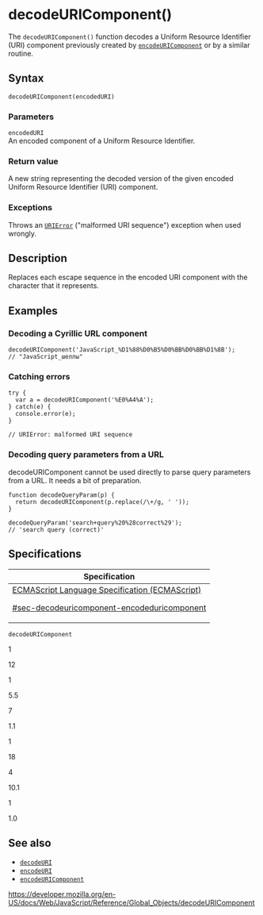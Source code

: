 # decodeURIComponent()

The `decodeURIComponent()` function decodes a Uniform Resource Identifier (URI) component previously created by [`encodeURIComponent`](encodeuricomponent) or by a similar routine.

## Syntax

    decodeURIComponent(encodedURI)

### Parameters

`encodedURI`  
An encoded component of a Uniform Resource Identifier.

### Return value

A new string representing the decoded version of the given encoded Uniform Resource Identifier (URI) component.

### Exceptions

Throws an [`URIError`](urierror) ("malformed URI sequence") exception when used wrongly.

## Description

Replaces each escape sequence in the encoded URI component with the character that it represents.

## Examples

### Decoding a Cyrillic URL component

    decodeURIComponent('JavaScript_%D1%88%D0%B5%D0%BB%D0%BB%D1%8B');
    // "JavaScript_шеллы"

### Catching errors

    try {
      var a = decodeURIComponent('%E0%A4%A');
    } catch(e) {
      console.error(e);
    }

    // URIError: malformed URI sequence

### Decoding query parameters from a URL

decodeURIComponent cannot be used directly to parse query parameters from a URL. It needs a bit of preparation.

    function decodeQueryParam(p) {
      return decodeURIComponent(p.replace(/\+/g, ' '));
    }

    decodeQueryParam('search+query%20%28correct%29');
    // 'search query (correct)'

## Specifications

<table><thead><tr class="header"><th>Specification</th></tr></thead><tbody><tr class="odd"><td><a href="https://tc39.es/ecma262/#sec-decodeuricomponent-encodeduricomponent">ECMAScript Language Specification (ECMAScript) 
<br/>

<span class="small">#sec-decodeuricomponent-encodeduricomponent</span></a></td></tr></tbody></table>

`decodeURIComponent`

1

12

1

5.5

7

1.1

1

18

4

10.1

1

1.0

## See also

-   [`decodeURI`](decodeuri)
-   [`encodeURI`](encodeuri)
-   [`encodeURIComponent`](encodeuricomponent)

<a href="https://developer.mozilla.org/en-US/docs/Web/JavaScript/Reference/Global_Objects/decodeURIComponent" class="_attribution-link">https://developer.mozilla.org/en-US/docs/Web/JavaScript/Reference/Global_Objects/decodeURIComponent</a>

